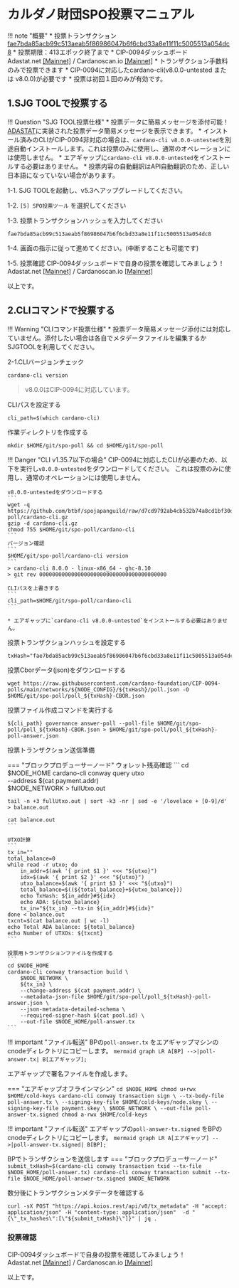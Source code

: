 # カルダノ財団SPO投票マニュアル

!!! note "概要"
    * 投票トランザクション [fae7bda85acb99c513aeab5f86986047b6f6cbd33a8e11f11c5005513a054dc8](https://jp.cexplorer.io/tx/fae7bda85acb99c513aeab5f86986047b6f6cbd33a8e11f11c5005513a054dc8/metadata#data)
    * 投票期限：413エポック終了まで
    * CIP-0094ダッシュボード  
    Adastat.net [[Mainnet]](https://adastat.net/polls) / Cardanoscan.io [[Mainnet]](https://cardanoscan.io/spo-polls/)
    * トランザクション手数料のみで投票できます
    * CIP-0094に対応したcardano-cli(v8.0.0-untested または v8.0.0)が必要です
    * 投票は初回１回のみが有効です。

## 1.SJG TOOLで投票する

!!! Question "SJG TOOL投票仕様"
    * 投票データに簡易メッセージを添付可能！  
    [ADASTAT](https://adastat.net/polls/96861fe7da8d45ba5db95071ed3889ed1412929f33610636c072a4b5ab550211)に実装された投票データ簡易メッセージを表示できます。
    * インストール済みのCLIがCIP-0094非対応の場合は、`cardano-cli v8.0.0-untested`を別途自動インストールします。これは投票のみに使用し、通常のオペレーションには使用しません。
    * エアギャップに`cardano-cli v8.0.0-untested`をインストールする必要はありません。
    * 投票内容の自動翻訳はAPI自動翻訳のため、正しい日本語になっていない場合があります。 

1-1. SJG TOOLを起動し、v5.3へアップグレードしてください。

1-2. `[5] SPO投票ツール` を選択してください

1-3. 投票トランザクションハッシュを入力してください 

```
fae7bda85acb99c513aeab5f86986047b6f6cbd33a8e11f11c5005513a054dc8
```

1-4. 画面の指示に従って進めてください。(中断することも可能です)

1-5. 投票確認
CIP-0094ダッシュボードで自身の投票を確認してみましょう！  
    Adastat.net [[Mainnet]](https://adastat.net/polls) / Cardanoscan.io [[Mainnet]](https://cardanoscan.io/spo-polls/)

以上です。

## 2.CLIコマンドで投票する
!!! Warning "CLIコマンド投票仕様"
    * 投票データ簡易メッセージ添付には対応していません。添付したい場合は各自でメタデータファイルを編集するかSJGTOOLを利用してください。

2-1.CLIバージョンチェック
```
cardano-cli version
```
> v8.0.0はCIP-0094に対応しています。

CLIパスを設定する
```
cli_path=$(which cardano-cli)
```

作業ディレクトリを作成する
```
mkdir $HOME/git/spo-poll && cd $HOME/git/spo-poll
```

!!! Danger "CLI v1.35.7以下の場合"
    CIP-0094に対応したCLIが必要のため、以下を実行し`v8.0.0-untested`をダウンロードしてください。 これは投票のみに使用し、通常のオペレーションには使用しません。

    v8.0.0-untestedをダウンロードする
    ```
    wget -q https://github.com/btbf/spojapanguild/raw/d7cd9792ab4cb532b74a8cd1bf30de3c1c03b8a6/scripts/spo-poll/cardano-cli.gz
    gzip -d cardano-cli.gz
    chmod 755 $HOME/git/spo-poll/cardano-cli
    ```
    バージョン確認
    ```
    $HOME/git/spo-poll/cardano-cli version
    ```
    > cardano-cli 8.0.0 - linux-x86_64 - ghc-8.10
    > git rev 0000000000000000000000000000000000000000

    CLIパスを上書きする
    ```
    cli_path=$HOME/git/spo-poll/cardano-cli
    ```

    * エアギャップに`cardano-cli v8.0.0-untested`をインストールする必要はありません。


投票トランザクションハッシュを設定する
```
txHash="fae7bda85acb99c513aeab5f86986047b6f6cbd33a8e11f11c5005513a054dc8"
```

投票Cborデータ(json)をダウンロードする
```
wget https://raw.githubusercontent.com/cardano-foundation/CIP-0094-polls/main/networks/${NODE_CONFIG}/${txHash}/poll.json -O $HOME/git/spo-poll/poll_${txHash}-CBOR.json
```

投票ファイル作成コマンドを実行する

```
${cli_path} governance answer-poll --poll-file $HOME/git/spo-poll/poll_${txHash}-CBOR.json > $HOME/git/spo-poll/poll_${txHash}-poll-answer.json
```

投票トランザクション送信準備

=== "ブロックプロデューサーノード"
    ウォレット残高確認
    ```
    cd $NODE_HOME
    cardano-cli conway query utxo \
        --address $(cat payment.addr) \
        $NODE_NETWORK > fullUtxo.out

    tail -n +3 fullUtxo.out | sort -k3 -nr | sed -e '/lovelace + [0-9]/d' > balance.out

    cat balance.out
    ```

    UTXO計算
    ```
    tx_in=""
    total_balance=0
    while read -r utxo; do
        in_addr=$(awk '{ print $1 }' <<< "${utxo}")
        idx=$(awk '{ print $2 }' <<< "${utxo}")
        utxo_balance=$(awk '{ print $3 }' <<< "${utxo}")
        total_balance=$((${total_balance}+${utxo_balance}))
        echo TxHash: ${in_addr}#${idx}
        echo ADA: ${utxo_balance}
        tx_in="${tx_in} --tx-in ${in_addr}#${idx}"
    done < balance.out
    txcnt=$(cat balance.out | wc -l)
    echo Total ADA balance: ${total_balance}
    echo Number of UTXOs: ${txcnt}
    ```

    投票用トランザクションファイルを作成する
    ```
    cd $NODE_HOME
    cardano-cli conway transaction build \
        $NODE_NETWORK \
        ${tx_in} \
        --change-address $(cat payment.addr) \
        --metadata-json-file $HOME/git/spo-poll/poll_${txHash}-poll-answer.json \
        --json-metadata-detailed-schema \
        --required-signer-hash $(cat pool.id) \
        --out-file $NODE_HOME/poll-answer.tx
    ```

!!! important "ファイル転送"
    BPの`poll-answer.tx` をエアギャップマシンのcnodeディレクトリにコピーします。
    ``` mermaid
    graph LR
        A[BP] -->|poll-answer.tx| B[エアギャップ];
    ```

エアギャップで署名ファイルを作成します。

=== "エアギャップオフラインマシン"
    ```
    cd $NODE_HOME
    chmod u+rwx $HOME/cold-keys
    cardano-cli conway transaction sign \
        --tx-body-file poll-answer.tx \
        --signing-key-file $HOME/cold-keys/node.skey \
        --signing-key-file payment.skey \
        $NODE_NETWORK \
        --out-file poll-answer-tx.signed
    chmod a-rwx $HOME/cold-keys
    ```

!!! important "ファイル転送"
    エアギャップの`poll-answer-tx.signed` をBPのcnodeディレクトリにコピーします。
    ``` mermaid
    graph LR
        A[エアギャップ] -->|poll-answer-tx.signed| B[BP];
    ```

BPでトランザクションを送信します
=== "ブロックプロデューサーノード"
    ```
    submit_txHash=$(cardano-cli conway transaction txid --tx-file $NODE_HOME/poll-answer.tx)
    cardano-cli conway transaction submit --tx-file $NODE_HOME/poll-answer-tx.signed $NODE_NETWORK
    ```

数分後にトランザクションメタデータを確認する
```
curl -sX POST "https://api.koios.rest/api/v0/tx_metadata" -H "accept: application/json" -H "content-type: application/json"  -d "{\"_tx_hashes\":[\"${submit_txHash}\"]}" | jq .
```

### 投票確認
CIP-0094ダッシュボードで自身の投票を確認してみましょう！  
Adastat.net [[Mainnet]](https://adastat.net/polls) / Cardanoscan.io [[Mainnet]](https://cardanoscan.io/spo-polls/)

以上です。